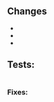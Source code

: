 <!--
 Before submitting a PR please ensure all code is commented and all tests are passing. Make sure to review the changes and ensure that only required changes are included (eg. no unnecessary reformatting by your editor)
-->


<!-- Brief but specific list of changes made, describe the change in functionality rather than the change in code -->
## Changes
- 
- 
- 

<!-- Details on how to run only the tests for the changes in the PR -->
## Tests:
```

```

<!-- Issues that this PR will close -->
<!-- 
    NOTE: you must say 'closes #xx' or 'fixes #xx' for EACH issue this closes. 
    eg: 'closes #1 and closes #2'
    See: https://help.github.com/en/articles/closing-issues-using-keywords
-->
### Fixes: